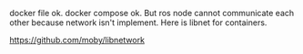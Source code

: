 docker file ok.
docker compose ok.
But ros node cannot communicate each other because network isn't implement.
Here is libnet for containers.

https://github.com/moby/libnetwork